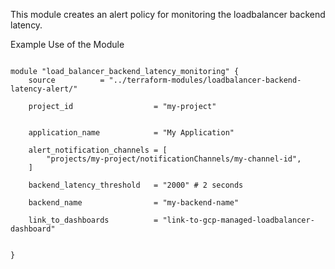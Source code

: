 This module creates an alert policy for monitoring the loadbalancer backend latency.

Example Use of the Module 

```hcl

module "load_balancer_backend_latency_monitoring" {
    source          = "../terraform-modules/loadbalancer-backend-latency-alert/"

    project_id                  = "my-project"


    application_name            = "My Application"

    alert_notification_channels = [
        "projects/my-project/notificationChannels/my-channel-id",
    ]

    backend_latency_threshold   = "2000" # 2 seconds

    backend_name                = "my-backend-name"

    link_to_dashboards          = "link-to-gcp-managed-loadbalancer-dashboard"


}

```
